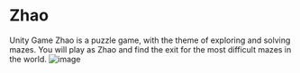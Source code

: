 # Zhao
Unity Game
Zhao is a puzzle game, with the theme of exploring and solving mazes. You will play as Zhao and find the exit for the most difficult mazes in the world.
![image](https://github.com/user-attachments/assets/6041b1fb-b079-49f9-9ce2-3a7f92ac8230)
